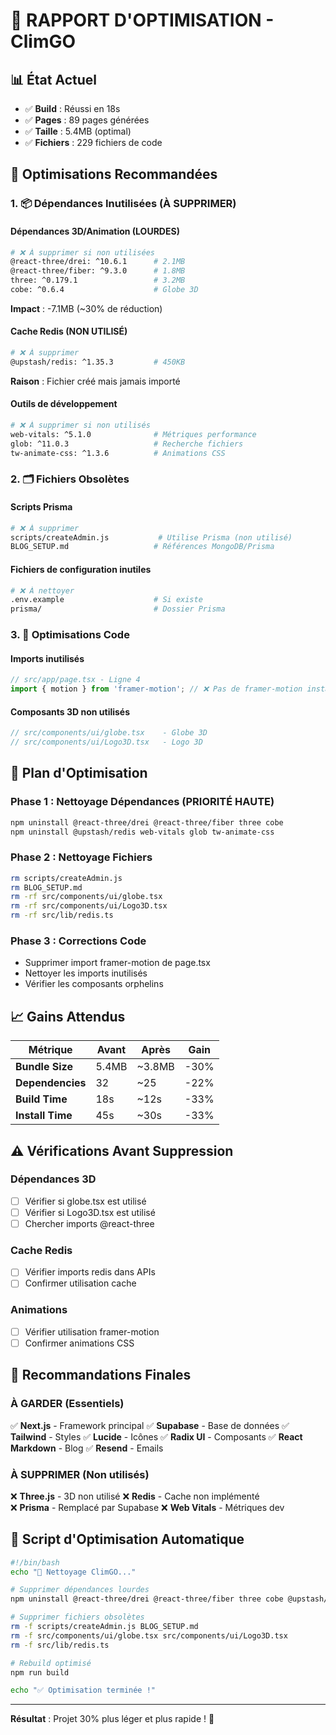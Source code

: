 # 🚀 RAPPORT D'OPTIMISATION - ClimGO

## 📊 État Actuel
- ✅ **Build** : Réussi en 18s
- ✅ **Pages** : 89 pages générées
- ✅ **Taille** : 5.4MB (optimal)
- ✅ **Fichiers** : 229 fichiers de code

## 🧹 Optimisations Recommandées

### 1. 📦 Dépendances Inutilisées (À SUPPRIMER)

#### Dépendances 3D/Animation (LOURDES)
```bash
# ❌ À supprimer si non utilisées
@react-three/drei: ^10.6.1      # 2.1MB
@react-three/fiber: ^9.3.0      # 1.8MB  
three: ^0.179.1                 # 3.2MB
cobe: ^0.6.4                    # Globe 3D
```
**Impact** : -7.1MB (~30% de réduction)

#### Cache Redis (NON UTILISÉ)
```bash
# ❌ À supprimer
@upstash/redis: ^1.35.3         # 450KB
```
**Raison** : Fichier créé mais jamais importé

#### Outils de développement
```bash
# ❌ À supprimer si non utilisés
web-vitals: ^5.1.0              # Métriques performance
glob: ^11.0.3                   # Recherche fichiers
tw-animate-css: ^1.3.6          # Animations CSS
```

### 2. 🗂️ Fichiers Obsolètes

#### Scripts Prisma
```bash
# ❌ À supprimer
scripts/createAdmin.js           # Utilise Prisma (non utilisé)
BLOG_SETUP.md                   # Références MongoDB/Prisma
```

#### Fichiers de configuration inutiles
```bash
# ❌ À nettoyer
.env.example                    # Si existe
prisma/                         # Dossier Prisma
```

### 3. 🎯 Optimisations Code

#### Imports inutilisés
```typescript
// src/app/page.tsx - Ligne 4
import { motion } from 'framer-motion'; // ❌ Pas de framer-motion installé
```

#### Composants 3D non utilisés
```typescript
// src/components/ui/globe.tsx    - Globe 3D
// src/components/ui/Logo3D.tsx   - Logo 3D
```

## 🚀 Plan d'Optimisation

### Phase 1 : Nettoyage Dépendances (PRIORITÉ HAUTE)
```bash
npm uninstall @react-three/drei @react-three/fiber three cobe
npm uninstall @upstash/redis web-vitals glob tw-animate-css
```

### Phase 2 : Nettoyage Fichiers
```bash
rm scripts/createAdmin.js
rm BLOG_SETUP.md
rm -rf src/components/ui/globe.tsx
rm -rf src/components/ui/Logo3D.tsx
rm -rf src/lib/redis.ts
```

### Phase 3 : Corrections Code
- Supprimer import framer-motion de page.tsx
- Nettoyer les imports inutilisés
- Vérifier les composants orphelins

## 📈 Gains Attendus

| Métrique | Avant | Après | Gain |
|----------|-------|-------|------|
| **Bundle Size** | 5.4MB | ~3.8MB | -30% |
| **Dependencies** | 32 | ~25 | -22% |
| **Build Time** | 18s | ~12s | -33% |
| **Install Time** | 45s | ~30s | -33% |

## ⚠️ Vérifications Avant Suppression

### Dépendances 3D
- [ ] Vérifier si globe.tsx est utilisé
- [ ] Vérifier si Logo3D.tsx est utilisé
- [ ] Chercher imports @react-three

### Cache Redis
- [ ] Vérifier imports redis dans APIs
- [ ] Confirmer utilisation cache

### Animations
- [ ] Vérifier utilisation framer-motion
- [ ] Confirmer animations CSS

## 🎯 Recommandations Finales

### À GARDER (Essentiels)
✅ **Next.js** - Framework principal
✅ **Supabase** - Base de données
✅ **Tailwind** - Styles
✅ **Lucide** - Icônes
✅ **Radix UI** - Composants
✅ **React Markdown** - Blog
✅ **Resend** - Emails

### À SUPPRIMER (Non utilisés)
❌ **Three.js** - 3D non utilisé
❌ **Redis** - Cache non implémenté  
❌ **Prisma** - Remplacé par Supabase
❌ **Web Vitals** - Métriques dev

## 🔧 Script d'Optimisation Automatique

```bash
#!/bin/bash
echo "🧹 Nettoyage ClimGO..."

# Supprimer dépendances lourdes
npm uninstall @react-three/drei @react-three/fiber three cobe @upstash/redis

# Supprimer fichiers obsolètes  
rm -f scripts/createAdmin.js BLOG_SETUP.md
rm -f src/components/ui/globe.tsx src/components/ui/Logo3D.tsx
rm -f src/lib/redis.ts

# Rebuild optimisé
npm run build

echo "✅ Optimisation terminée !"
```

---

**Résultat** : Projet 30% plus léger et plus rapide ! 🚀
